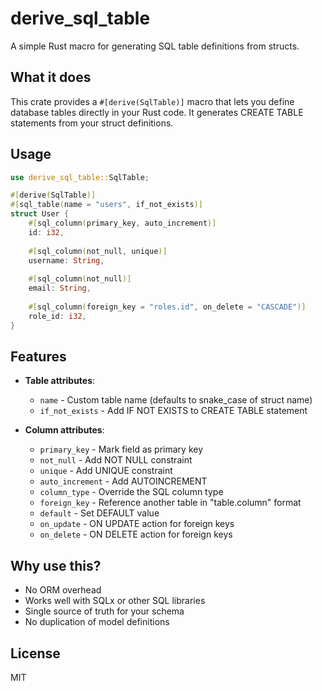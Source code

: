 # derive_sql_table

A simple Rust macro for generating SQL table definitions from structs.

## What it does

This crate provides a `#[derive(SqlTable)]` macro that lets you define database tables directly in your Rust code. It generates CREATE TABLE statements from your struct definitions.

## Usage

```rust
use derive_sql_table::SqlTable;

#[derive(SqlTable)]
#[sql_table(name = "users", if_not_exists)]
struct User {
    #[sql_column(primary_key, auto_increment)]
    id: i32,
    
    #[sql_column(not_null, unique)]
    username: String,
    
    #[sql_column(not_null)]
    email: String,
    
    #[sql_column(foreign_key = "roles.id", on_delete = "CASCADE")]
    role_id: i32,
}
```

## Features

- **Table attributes**:
  - `name` - Custom table name (defaults to snake_case of struct name)
  - `if_not_exists` - Add IF NOT EXISTS to CREATE TABLE statement

- **Column attributes**:
  - `primary_key` - Mark field as primary key
  - `not_null` - Add NOT NULL constraint
  - `unique` - Add UNIQUE constraint
  - `auto_increment` - Add AUTOINCREMENT
  - `column_type` - Override the SQL column type
  - `foreign_key` - Reference another table in "table.column" format
  - `default` - Set DEFAULT value
  - `on_update` - ON UPDATE action for foreign keys
  - `on_delete` - ON DELETE action for foreign keys

## Why use this?

- No ORM overhead
- Works well with SQLx or other SQL libraries
- Single source of truth for your schema
- No duplication of model definitions

## License

MIT
